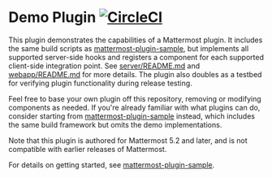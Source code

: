 # Demo Plugin [![CircleCI](https://circleci.com/gh/mattermost/mattermost-plugin-demo.svg?style=svg)](https://circleci.com/gh/mattermost/mattermost-plugin-demo)

This plugin demonstrates the capabilities of a Mattermost plugin. It includes the same build scripts as [mattermost-plugin-sample](https://github.com/mattermost/mattermost-plugin-sample), but implements all supported server-side hooks and registers a component for each supported client-side integration point. See [server/README.md](server/README.md) and [webapp/README.md](webapp/README.md) for more details. The plugin also doubles as a testbed for verifying plugin functionality during release testing.

Feel free to base your own plugin off this repository, removing or modifying components as needed. If you're already familiar with what plugins can do, consider starting from [mattermost-plugin-sample](https://github.com/mattermost/mattermost-plugin-sample) instead, which includes the same build framework but omits the demo implementations.

Note that this plugin is authored for Mattermost 5.2 and later, and is not compatible with earlier releases of Mattermost.

For details on getting started, see [mattermost-plugin-sample](https://github.com/mattermost/mattermost-plugin-sample).
